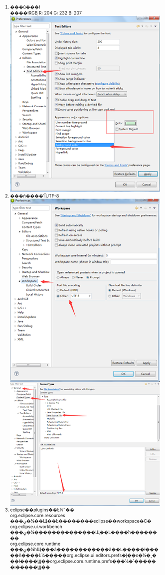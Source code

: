 1. ���û���ɫ  
 ����ɫRGBֵ R:  204  G: 232 B: 207
	![20170106144406.png](../../../Pictures/201701/20170106144406.png)
2. ���ñ����ʽΪUTF-8
![20170106150440.png](../../../Pictures/201701/20170106150440.png)  
![20170106150631.png](../../../Pictures/201701/20170106150631.png)
3. eclipse��plugins��Ŀ¼˵��  
 org.eclipse.core.resources  ���ڼ�¼��Щ��Ŀ��������eclipse��workspace�С�  
 org.eclipse.ui.workbench ���ڼ�¼��������������Щ��Ŀ����ͬһ��������  
 org.eclipse.core.runtime ���ڼ�¼һЩ���ã������������ã��Լ�����ɫ�����ñ����Ŀ¼�����org.eclipse.ui.editors.prefs�ļ��ͼ�¼�˱���ɫ����Ϣ��org.eclipse.core.runtime.prefs���¼�˹������ı�����Ϣ��
